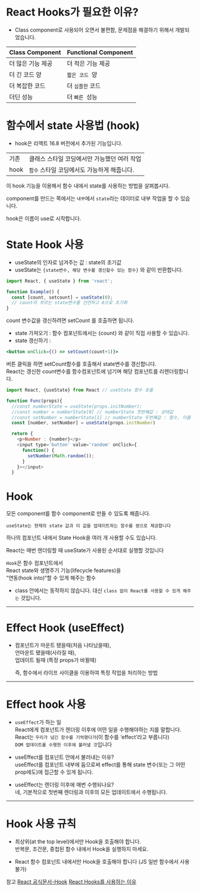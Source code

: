 # React Hooks가 필요한 이유?
- Class component로 사용되어 오면서 불편함, 문제점을 해결하기 위해서 개발되었습니다. 

|Class Component|Functional Component|
|--|--|
|더 많은 기능 제공|더 적은 기능 제공|
|더 긴 코드 양|`짧은 코드 `양|
|더 복잡한 코드|더 `심플한` 코드|
|더딘 성능|더 `빠른 `성능|


# 함수에서 state 사용법 (hook)
- hook은 리액트 16.8 버전에서 추가된 기능입니다.

|||
|--|--|
| 기존 |클래스 스타일 코딩에서만 가능했던 여러 작업|
| hook | `함수` 스타일 코딩에서도 가능하게 해줍니다. |

이 hook 기능을 이용해서 함수 내에서 state를 사용하는 방법을 살펴봅시다.

component를 만드는 쪽에서는 `내부`에서 `state`라는 데이터로 내부 작업을 할 수 있습니다.   

<!-- - 함수 인자값에 props를 넣고 호출할 때에는 {인자.데이터}
- 클래스 render메소드 리턴 내에 {this.인자.데이터} -->

hook은 이름이 use로 시작합니다.

# State Hook 사용
- useState의 인자로 넘겨주는 값 : state의 초기값 
- useState는 `{state변수, 해당 변수를 갱신할수 있는 함수}` 와 같이 반환합니다.  

```jsx
import React, { useState } from 'react';

function Example() {
  const [count, setcount] = useState(0);
  // count라 부르는 state변수를 선언하고 0으로 초기화
}
```
count 변수값을 갱신하려면 setCount 를 호출하면 됩니다.  

- state 가져오기 : 함수 컴포넌트에서는 {count} 와 같이 직접 사용할 수 있습니다.
- state 갱신하기 : 
```jsx
<button onClick={() => setCount(count+1)}> 
```
버튼 클릭을 하면 setCount함수를 호출해서 state변수를 갱신합니다.  
React는 갱신한 count변수를 함수컴포넌트에 넘기며 해당 컴포넌트를 리렌더링합니다.  



```js
import React, {useState} from React // useState 함수 호출

function Func(props){
  //const numberState = useState(props.initNumber);
  //const number = numberState[0] // numberState 첫번째값 : 상태값
  //const setNumber = numberState[1] // numberState 두번째값 : 함수, 이를 통해 number값을 바꿀 수 있음.
  const [number, setNumber] = useState(props.initNumber)

  return {
    <p>Number : {number}</p>
  	<input type='button' value='random' onClick={
      function() {
        setNumber(Math.random());
      }
    }></input>
  }

```
# Hook
모든 component를 함수 component로 만들 수 있도록 해줍니다.  

<!-- Hook은 계층의 변화 없이 상태 관련 로직을 재사용할 수 있도록 도와줍니다

state는 컴포넌트가 다시 렌더링 되어도 그대로 유지될 것입니다.   -->
`useState는 현재의 state 값과 이 값을 업데이트하는 함수를 쌍으로 제공합니다`

하나의 컴포넌트 내에서 State Hook을 여러 개 사용할 수도 있습니다.

<!-- 구조분해할당 문법은 useState로 호출된 state 변수들을 다른 변수명으로 할당할 수 있게 해줍니다   -->
React는 매번 렌더링할 때 useState가 사용된 순서대로 실행할 것입니다

`Hook`은 함수 컴포넌트에서  
React state와 생명주기 기능(lifecycle features)을  
“연동(hook into)“할 수 있게 해주는 함수

- class 안에서는 동작하지 않습니다. 대신 `class 없이 React를 사용할 수 있게 해주는` 것입니다.

---
# Effect Hook (useEffect)
- 컴포넌트가 마운트 됐을때(처음 나타났을때),  
  언마운트 됐을때(사라질 때),  
  업데이트 될때 (특정 props가 바뀔때)  
  
  즉, 함수에서 라이프 사이클을 이용하여
  특정 작업을 처리하는 방법

<!-- React 컴포넌트 안에서 데이터를 가져오거나 구독하고, DOM을 직접 조작하는 작업을 (side) effects라고 합니다.  
- 다른 컴포넌트에 영향을 줄 수도 있고, 렌더링 과정에서는 구현할 수 없는 작업  

- 함수 컴포넌트 내에서 이런 side effects를 수행할 수 있게 해줍니다.  

useEffect를 사용하면, React는 DOM을 바꾼 뒤에 “effect” 함수를 실행할 것입니다  
Effects는 컴포넌트 안에 선언되어있기 때문에 props와 state에 접근할 수 있습니다  
기본적으로 React는 매 렌더링 이후에 effects를 실행합니다. -->
<!-- 
Effect를 “해제”할 필요가 있다면, 해제하는 함수를 반환해주면 됩니다. 이는 선택적입니다 -->

<!-- 컴포넌트 내에서 여러 개의 effect를 사용할 수 있습니다.

Hook을 사용하면 구독을 추가하고 제거하는 로직과 같이    
서로 관련 있는 코드들을 한군데에 모아서 작성할 수 있습니다. -->

---
# Effect hook 사용
<!-- React 컴포넌트에는 두 종류의 side effects가 있음
1. 정리(clean-up)를 이용하지 않는 effects
2. 정리가 필요한 effects -->


- `useEffect`가 하는 일  
React에게 컴포넌트가 렌더링 이후에 어떤 일을 수행해야하는 지를 말합니다.  
React는 `우리가 넘긴 함수를 기억했다가`(이 함수를 ‘effect’라고 부릅니다)   
`DOM 업데이트를 수행한 이후에 불러낼 것`입니다

- useEffect를 컴포넌트 안에서 불러내는 이유?  
useEffect를 컴포넌트 내부에 둠으로써 effect를 통해 state 변수(또는 그 어떤 prop에도)에 접근할 수 있게 됩니다.

- useEffect는 렌더링 이후에 매번 수행되나요?  
네, 기본적으로 첫번째 렌더링과 이후의 모든 업데이트에서 수행됩니다.

---
# Hook 사용 규칙
- 최상위(at the top level)에서만 Hook을 호출해야 합니다.  
반복문, 조건문, 중첩된 함수 내에서 Hook을 실행하지 마세요.

- React 함수 컴포넌트 내에서만 Hook을 호출해야 합니다 (JS 일반 함수에서 사용 불가)

<!-- # Custom hook 만들기
상태 관련 로직을 컴포넌트 간에 재사용하고 싶은 경우가 생깁니다.  
이 문제를 해결하기 위한 전통적인 방법이 두 가지 있었는데, higher-order components와 render props가 바로 그것입니다.   
Custom Hook은 이들 둘과는 달리 컴포넌트 트리에 `새 컴포넌트를 추가하지 않고도`  
이것을 가능하게 해줍니다.

Hook은 state 그 자체가 아니라, 상태 관련 로직을 재사용하는 방법입니다.  
실제로 각각의 Hook 호출은 완전히 독립된 state를 가집니다.  
그래서 심지어는 한 컴포넌트 안에서 같은 custom Hook을 두 번 쓸 수도 있습니다. -->

<!-- # 내장 Hook 중 유용한 것
- useContext : 컴포넌트를 중첩하지 않고도 React context를 구독할 수 있게 해줍니다.
- useReducer : 복잡한 컴포넌트들의 state를 reducer로 관리할 수 있게 해줍니다. -->



참고
[React 공식문서-Hook](https://ko.reactjs.org/docs/hooks-intro.html)
[React Hooks를 사용하는 이유](https://www.youtube.com/watch?v=C26vJqelKlA)